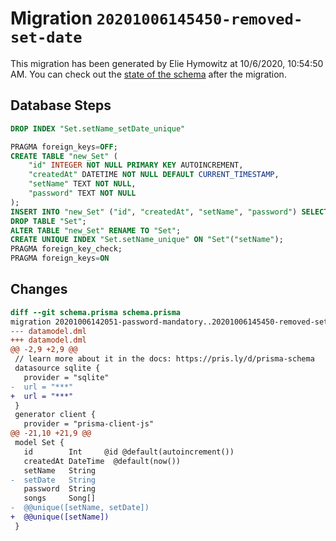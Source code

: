 # Migration `20201006145450-removed-set-date`

This migration has been generated by Elie Hymowitz at 10/6/2020, 10:54:50 AM.
You can check out the [state of the schema](./schema.prisma) after the migration.

## Database Steps

```sql
DROP INDEX "Set.setName_setDate_unique"

PRAGMA foreign_keys=OFF;
CREATE TABLE "new_Set" (
    "id" INTEGER NOT NULL PRIMARY KEY AUTOINCREMENT,
    "createdAt" DATETIME NOT NULL DEFAULT CURRENT_TIMESTAMP,
    "setName" TEXT NOT NULL,
    "password" TEXT NOT NULL
);
INSERT INTO "new_Set" ("id", "createdAt", "setName", "password") SELECT "id", "createdAt", "setName", "password" FROM "Set";
DROP TABLE "Set";
ALTER TABLE "new_Set" RENAME TO "Set";
CREATE UNIQUE INDEX "Set.setName_unique" ON "Set"("setName");
PRAGMA foreign_key_check;
PRAGMA foreign_keys=ON
```

## Changes

```diff
diff --git schema.prisma schema.prisma
migration 20201006142051-password-mandatory..20201006145450-removed-set-date
--- datamodel.dml
+++ datamodel.dml
@@ -2,9 +2,9 @@
 // learn more about it in the docs: https://pris.ly/d/prisma-schema
 datasource sqlite {
   provider = "sqlite"
-  url = "***"
+  url = "***"
 }
 generator client {
   provider = "prisma-client-js"
@@ -21,10 +21,9 @@
 model Set {
   id        Int     @id @default(autoincrement())
   createdAt DateTime  @default(now())
   setName   String
-  setDate   String
   password  String
   songs     Song[]
-  @@unique([setName, setDate])
+  @@unique([setName])
 }
```


